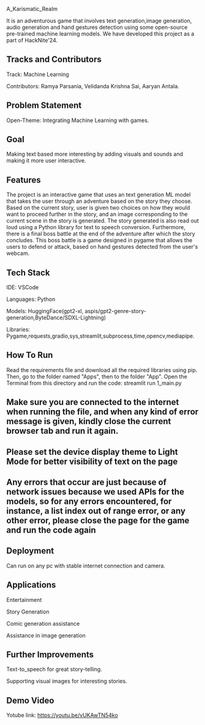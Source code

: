 
A_Karismatic_Realm

It is an adventurous game that involves text generation,image generation, audio generation and hand gestures detection using some open-source pre-trained machine learning models. We have developed this project as a part of HackNite'24.


## Tracks and Contributors
Track: Machine Learning

Contributors: Ramya Parsania, Velidanda Krishna Sai, Aaryan Antala.

## Problem Statement
Open-Theme: Integrating Machine Learning with games.
## Goal
Making text based more interesting by adding visuals and sounds and making it more user interactive.
## Features
The project is an interactive game that uses an text generation ML model that takes the user through an adventure based on the story they choose. Based on the current story, user is given two choices on how they would want to proceed further in the story, and an image corresponding to the current scene in the story is generated.
The story generated is also read out loud using a Python library for text to speech conversion.
Furthermore, there is a final boss battle at the end of the adventure after which the story concludes.
This boss battle is a game designed in pygame that allows the users to defend or attack, based on hand gestures detected from the user's webcam.
## Tech Stack
IDE:
VSCode

Languages: 
Python

Models:
HuggingFace(gpt2-xl, aspis/gpt2-genre-story-generation,ByteDance/SDXL-Lightning)

Libraries: 
Pygame,requests,gradio,sys,streamlit,subprocess,time,opencv,mediapipe.



## How To Run
Read the requirements file and download all the required libraries using pip.
Then, go to the folder named "Apps", then to the folder "App". Open the Terminal from this directory and run the code:
streamlit run 1_main.py

## Make sure you are connected to the internet when running the file, and when any kind of error message is given, kindly close the current browser tab and run it again.
## Please set the device display theme to Light Mode for better visibility of text on the page
## Any errors that occur are just because of network issues because we used APIs for the models, so for any errors encountered, for instance, a list index out of range error, or any other error, please close the page for the game and run the code again
## Deployment
Can run on any pc with stable internet connection and camera.
## Applications
Entertainment

Story Generation

Comic generation assistance

Assistance in image generation
## Further Improvements
Text-to_speech for great story-telling.

Supporting visual images for interesting stories.
## Demo Video
Yotube link:
https://youtu.be/vUKAwTN54ko
